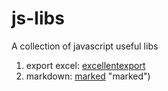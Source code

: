 # js-libs
A collection of javascript useful libs

1. export excel: [excellentexport](https://github.com/jmaister/excellentexport "excellentexport") 
2. markdown: [marked](https://github.com/chjj/marked) "marked")
